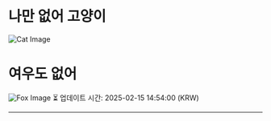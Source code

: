 
# 나만 없어 고양이

![Cat Image](https://cdn2.thecatapi.com/images/c1q.jpg)

# 여우도 없어
![Fox Image](https://randomfox.ca/images/106.jpg)
⏳ 업데이트 시간: 2025-02-15 14:54:00 (KRW)

---
